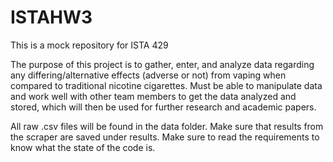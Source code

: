 # ISTAHW3
This is a mock repository for ISTA 429

The purpose of this project is to gather, enter, and analyze data regarding any differing/alternative effects (adverse or not) from vaping when compared to traditional nicotine cigarettes. Must be able to manipulate data and work well with other team members to get the data analyzed and stored, which will then be used for further research and academic papers.

All raw .csv files will be found in the data folder.
Make sure that results from the scraper are saved under results.
Make sure to read the requirements to know what the state of the code is.
